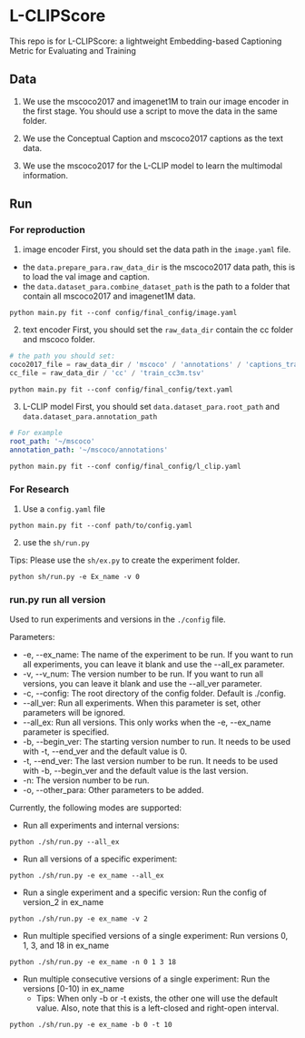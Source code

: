 # L-CLIPScore
This repo is for L-CLIPScore: a lightweight Embedding-based Captioning Metric for Evaluating and Training



## Data
1. We use the mscoco2017 and imagenet1M to train our image encoder in the first stage. You should use a script to move the data in the same folder.

2. We use the Conceptual Caption and mscoco2017 captions as the text data. 

3. We use the mscoco2017 for the L-CLIP model to learn the multimodal information.


## Run
### For reproduction

1. image encoder 
First, you should set the data path in the `image.yaml` file.
  - the `data.prepare_para.raw_data_dir` is the mscoco2017 data path, this is to load the val image and caption.
  - the `data.dataset_para.combine_dataset_path` is the path to a folder that contain all mscoco2017 and imagenet1M data.
```shell
python main.py fit --conf config/final_config/image.yaml
```

2. text encoder
First, you should set the `raw_data_dir` contain the cc folder and mscoco folder. 
```python
# the path you should set:
coco2017_file = raw_data_dir / 'mscoco' / 'annotations' / 'captions_train2017.json'
cc_file = raw_data_dir / 'cc' / 'train_cc3m.tsv'
```

```shell
python main.py fit --conf config/final_config/text.yaml
```

3. L-CLIP model
First, you should set `data.dataset_para.root_path` and `data.dataset_para.annotation_path`
```yaml
# For example
root_path: '~/mscoco'
annotation_path: '~/mscoco/annotations'
```
```shell
python main.py fit --conf config/final_config/l_clip.yaml
```


### For Research



1. Use a `config.yaml` file
```shell
python main.py fit --conf path/to/config.yaml
```
2. use the `sh/run.py`

Tips: Please use the `sh/ex.py` to create the experiment folder.

```shell
python sh/run.py -e Ex_name -v 0
```

### run.py  run all version

Used to run experiments and versions in the `./config` file.

Parameters:

- -e, --ex_name: The name of the experiment to be run. If you want to run all experiments, you can leave it blank and use the --all_ex parameter.
- -v, --v_num: The version number to be run. If you want to run all versions, you can leave it blank and use the --all_ver parameter.
- -c, --config: The root directory of the config folder. Default is ./config.
- --all_ver: Run all experiments. When this parameter is set, other parameters will be ignored.
- --all_ex: Run all versions. This only works when the -e, --ex_name parameter is specified.
- -b, --begin_ver: The starting version number to run. It needs to be used with -t, --end_ver and the default value is 0.
- -t, --end_ver: The last version number to be run. It needs to be used with -b, --begin_ver and the default value is the last version.
- -n: The version number to be run.
- -o, --other_para: Other parameters to be added.

Currently, the following modes are supported:

- Run all experiments and internal versions:
```shell
python ./sh/run.py --all_ex
```


- Run all versions of a specific experiment:
```shell
python ./sh/run.py -e ex_name --all_ex
```


- Run a single experiment and a specific version: Run the config of version_2 in ex_name
```shell
python ./sh/run.py -e ex_name -v 2
```


- Run multiple specified versions of a single experiment: Run versions 0, 1, 3, and 18 in ex_name
```shell
python ./sh/run.py -e ex_name -n 0 1 3 18 
```


- Run multiple consecutive versions of a single experiment: Run the versions [0-10) in ex_name
  - Tips: When only -b or -t exists, the other one will use the default value. Also, note that this is a left-closed and right-open interval.
```shell
python ./sh/run.py -e ex_name -b 0 -t 10
```
